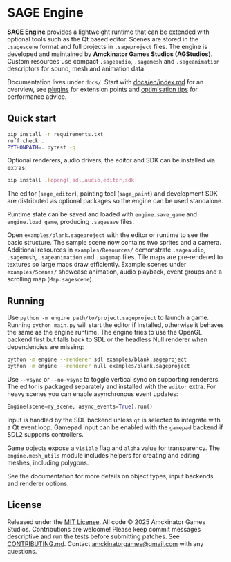 # SAGE Engine

**SAGE Engine** provides a lightweight runtime that can be extended with optional tools such as the Qt based editor. Scenes are stored in the `.sagescene` format and full projects in `.sageproject` files.
The engine is developed and maintained by **Amckinator Games Studios (AGStudios)**.
Custom resources use compact `.sageaudio`, `.sagemesh` and `.sageanimation` descriptors for sound, mesh and animation data.

Documentation lives under `docs/`. Start with [docs/en/index.md](docs/en/index.md) for an overview, see [plugins](docs/en/plugins.md) for extension points and [optimisation tips](docs/en/optimisation.md) for performance advice.

## Quick start
```bash
pip install -r requirements.txt
ruff check .
PYTHONPATH=. pytest -q
```
Optional renderers, audio drivers, the editor and SDK can be installed via extras:
```bash
pip install .[opengl,sdl,audio,editor,sdk]
```
The editor (`sage_editor`), painting tool (`sage_paint`) and development SDK
are distributed as optional packages so the engine can be used standalone.

Runtime state can be saved and loaded with `engine.save_game` and
`engine.load_game`, producing `.sagesave` files.

Open `examples/blank.sageproject` with the editor or runtime to see the basic structure. The sample scene now contains two sprites and a camera. Additional resources in `examples/Resources/` demonstrate `.sageaudio`, `.sagemesh`, `.sageanimation` and `.sagemap` files. Tile maps are pre‑rendered to textures so large maps draw efficiently. Example scenes under `examples/Scenes/` showcase animation, audio playback, event groups and a scrolling map (`Map.sagescene`).

## Running
Use `python -m engine path/to/project.sageproject` to launch a game. Running `python main.py` will start the editor if installed, otherwise it behaves the same as the engine runtime. The engine tries to use the OpenGL backend first but falls back to SDL or the headless Null renderer when dependencies are missing:
```bash
python -m engine --renderer sdl examples/blank.sageproject
python -m engine --renderer null examples/blank.sageproject
```
Use `--vsync` or `--no-vsync` to toggle vertical sync on supporting renderers.
The editor is packaged separately and installed with the `editor` extra.
For heavy scenes you can enable asynchronous event updates:
```python
Engine(scene=my_scene, async_events=True).run()
```
Input is handled by the SDL backend unless `qt` is selected to integrate with a Qt event loop.
Gamepad input can be enabled with the `gamepad` backend if SDL2 supports controllers.

Game objects expose a `visible` flag and `alpha` value for transparency. The
`engine.mesh_utils` module includes helpers for creating and editing meshes,
including polygons.

See the documentation for more details on object types, input backends and renderer options.

## License
Released under the [MIT License](LICENSE). All code © 2025 Amckinator Games Studios.
Contributions are welcome! Please keep commit messages descriptive and run the tests before submitting patches. See [CONTRIBUTING.md](CONTRIBUTING.md).
Contact <amckinatorgames@gmail.com> with any questions.
